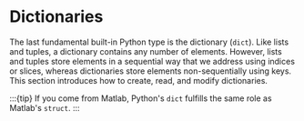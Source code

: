# Dictionaries

The last fundamental built-in Python type is the dictionary (`dict`). Like lists and tuples, a dictionary contains any number of elements. However, lists and tuples store elements in a sequential way that we address using indices or slices, whereas dictionaries store elements non-sequentially using keys. This section introduces how to create, read, and modify dictionaries.

:::{tip}
If you come from Matlab, Python's `dict` fulfills the same role as Matlab's `struct`.
:::
